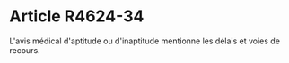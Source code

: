 # Article R4624-34

L'avis médical d'aptitude ou d'inaptitude mentionne les délais et voies de recours.